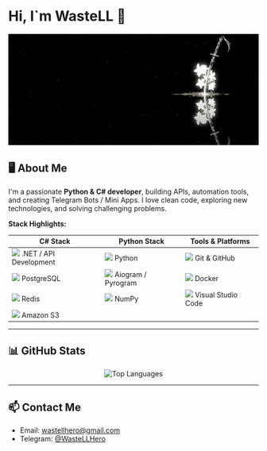 # Hi, I`m WasteLL 👋
![Приветствие](https://github.com/WasteLLHero/WasteLLHero/raw/main/profile_katana.gif)

## 🖥️ About Me
I'm a passionate **Python & C# developer**, building APIs, automation tools, and creating Telegram Bots / Mini Apps. I love clean code, exploring new technologies, and solving challenging problems.

**Stack Highlights:**

| C# Stack | Python Stack | Tools & Platforms |
| -------- | ------------ | ---------------- |
| <img src="https://cdn.jsdelivr.net/gh/devicons/devicon/icons/dotnetcore/dotnetcore-original.svg" width="30"/> .NET / API Development | <img src="https://cdn.jsdelivr.net/gh/devicons/devicon/icons/python/python-original.svg" width="30"/> Python | <img src="https://cdn.jsdelivr.net/gh/devicons/devicon/icons/git/git-original.svg" width="30"/> Git & GitHub |
| <img src="https://cdn.jsdelivr.net/gh/devicons/devicon/icons/postgresql/postgresql-original.svg" width="30"/> PostgreSQL | <img src="https://cdn.jsdelivr.net/gh/devicons/devicon/icons/python/python-original.svg" width="30"/> Aiogram / Pyrogram | <img src="https://cdn.jsdelivr.net/gh/devicons/devicon/icons/docker/docker-original.svg" width="30"/> Docker |
| <img src="https://cdn.jsdelivr.net/gh/devicons/devicon/icons/redis/redis-original.svg" width="30"/> Redis | <img src="https://cdn.jsdelivr.net/gh/devicons/devicon/icons/numpy/numpy-original.svg" width="30"/> NumPy | <img src="https://cdn.jsdelivr.net/gh/devicons/devicon/icons/visualstudio/visualstudio-plain.svg" width="30"/> Visual Studio Code |
| <img src="https://cdn.jsdelivr.net/gh/devicons/devicon/icons/amazonwebservices/amazonwebservices-original.svg" width="30"/> Amazon S3 | | |

---

## 📊 GitHub Stats
<p align="center">

  <img src="https://github-readme-stats.vercel.app/api/top-langs/?username=WasteLLHero&layout=compact&theme=radical" alt="Top Languages"/>
</p>

---

## 📫 Contact Me
- Email: wastellhero@gmail.com  
- Telegram: [@WasteLLHero](https://t.me/WasteLLHero)  
